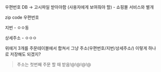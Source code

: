 우편번호 DB ->  고시파일 받아야함 (사용자에게 보여줘야 할) - 쇼핑몰 서비스와 별개

zip code 우편번호

지번 - ㅇㅇ동

상세주소 - ㅇㅇㅇ

위에거 3개를 주문테이블에서 합쳐서 그냥 주소(우편번호/지번/상세주소/) 이렇게 하나로 저장해도 되겠지?

> 주소는 첫번째 주문 할 때 받음!@!@!@!@